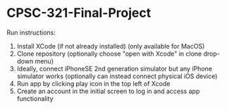 # CPSC-321-Final-Project

Run instructions:
1. Install XCode (if not already installed) (only available for MacOS)
2. Clone repository (optionally choose "open with Xcode" in clone drop-down menu)
3. Ideally, connect iPhoneSE 2nd generation simulator but any iPhone simulator works (optionally can instead connect physical iOS device)
4. Run app by clicking play icon in the top left of Xcode
5. Create an account in the initial screen to log in and access app functionality
